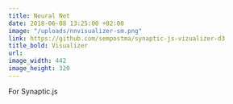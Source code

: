 ```yaml
---
title: Neural Net
date: 2018-06-08 13:25:00 +02:00
image: "/uploads/nnvisualizer-sm.png"
link: https://github.com/sempostma/synaptic-js-vizualizer-d3
title_bold: Visualizer
url: 
image_width: 442
image_height: 320
---
```


For Synaptic.js